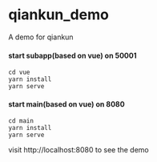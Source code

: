 # qiankun_demo
A demo for qiankun

#### start subapp(based on vue) on 50001

```shell
cd vue
yarn install
yarn serve
```

#### start main(based on vue) on 8080
```shell
cd main
yarn install
yarn serve
```

visit http://localhost:8080 to see the demo

